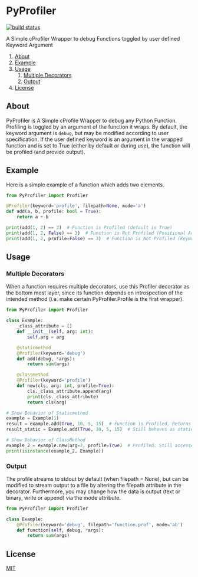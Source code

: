 # PyProfiler
[![build status][buildstatus-image]][buildstatus-url]

[buildstatus-image]: https://github.com/Spill-Tea/PyProfiler/actions/workflows/python-package.yml/badge.svg?branch=main
[buildstatus-url]: https://github.com/Spill-Tea/PyProfiler/actions?query=branch%3Amain

A Simple cProfiler Wrapper to debug Functions toggled by user defined Keyword Argument

1. [About](#about)
2. [Example](#example)
3. [Usage](#usage)
    1. [Multiple Decorators](#multiple-decorators)
    2. [Output](#output)
4. [License](#license)

## About
PyProfiler is A Simple cProfile Wrapper to debug any Python Function.
Profiling is toggled by an argument of the function it wraps. By default,
the keyword argument is `debug`, but may be modified according to user
specification. If the user defined keyword is an argument in the
wrapped function and is set to True (either by default or during use),
the function will be profiled (and provide output).

## Example
Here is a simple example of a function which adds two elements.
```python
from PyProfiler import Profiler

@Profiler(keyword='profile', filepath=None, mode='a')
def add(a, b, profile: bool = True):
    return a + b

print(add(1, 2) == 3)  # Function is Profiled (default is True)
print(add(1, 2, False) == 3)  # Function is Not Profiled (Positional Argument)
print(add(1, 2, profile=False) == 3)  # Function is Not Profiled (Keyword Argument)

```

## Usage
### Multiple Decorators
When a function requires multiple decorators, use this Profiler decorator
as the bottom most layer, since its function depends on introspection of the
intended method (i.e. make certain PyProfiler.Profile is the first wrapper).

```python
from PyProfiler import Profiler

class Example:
    _class_attribute = []
    def __init__(self, arg: int):
        self.arg = arg

    @staticmethod
    @Profiler(keyword='debug')
    def add(debug, *args):
        return sum(args)

    @classmethod
    @Profiler(keyword='profile')
    def new(cls, arg: int, profile=True):
        cls._class_attribute.append(arg)
        print(cls._class_attribute)
        return cls(arg)

# Show Behavior of Staticmethod
example = Example(1)
result = example.add(True, 10, 5, 15)  # Function is Profiled, Returns 30
result_static = Example.add(True, 10, 5, 15)  # Still behaves as static, Returns 30

# Show Behavior of ClassMethod
example_2 = example.new(arg=2, profile=True)  # Profiled. Still accesses intended class attributes
print(isinstance(example_2, Example))

```

### Output
The profile streams to stdout by default (when filepath = None), but can be modified
to stream output to a file by altering the filepath attribute in the decorator. Furthermore,
you may change how the data is output (text or binary, write or append) via the mode attribute.
```python
from PyProfiler import Profiler

class Example:
    @Profiler(keyword='debug', filepath='function.prof', mode='ab')
    def function(self, debug, *args):
        return sum(args)

```

## License
[MIT](./LICENSE)